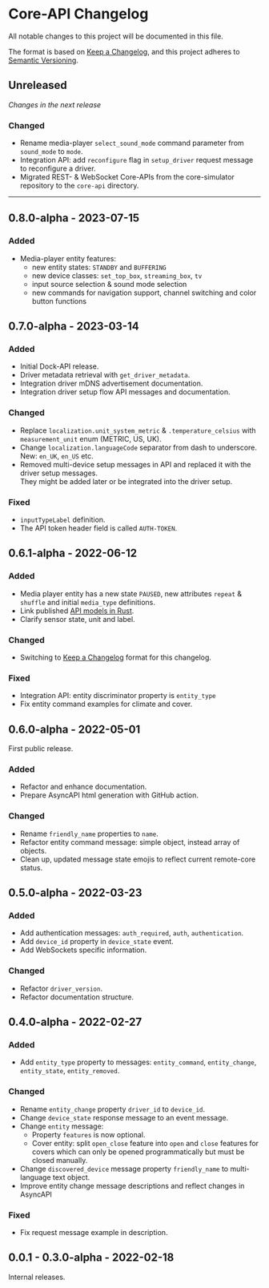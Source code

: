 # Core-API Changelog
All notable changes to this project will be documented in this file.

The format is based on [Keep a Changelog](https://keepachangelog.com/en/1.0.0/),
and this project adheres to [Semantic Versioning](https://semver.org/spec/v2.0.0.html).

## Unreleased

_Changes in the next release_

### Changed
- Rename media-player `select_sound_mode` command parameter from `sound_mode` to `mode`.
- Integration API: add `reconfigure` flag in `setup_driver` request message to reconfigure a driver.
- Migrated REST- & WebSocket Core-APIs from the core-simulator repository to the `core-api` directory. 

---

## 0.8.0-alpha - 2023-07-15
### Added
- Media-player entity features:
  - new entity states: `STANDBY` and `BUFFERING`
  - new device classes: `set_top_box`, `streaming_box`, `tv`
  - input source selection & sound mode selection
  - new commands for navigation support, channel switching and color button functions

## 0.7.0-alpha - 2023-03-14
### Added
- Initial Dock-API release.
- Driver metadata retrieval with `get_driver_metadata`.
- Integration driver mDNS advertisement documentation.
- Integration driver setup flow API messages and documentation.

### Changed
- Replace `localization.unit_system_metric` & `.temperature_celsius` with `measurement_unit` enum (METRIC, US, UK). 
- Change `localization.languageCode` separator from dash to underscore. New: `en_UK`, `en_US` etc.
- Removed multi-device setup messages in API and replaced it with the driver setup messages.  
  They might be added later or be integrated into the driver setup.

### Fixed
- `inputTypeLabel` definition.
- The API token header field is called `AUTH-TOKEN`.

## 0.6.1-alpha - 2022-06-12
### Added
- Media player entity has a new state `PAUSED`, new attributes `repeat` & `shuffle` and initial `media_type` definitions.
- Link published [API models in Rust](https://github.com/unfoldedcircle/api-model-rs).
- Clarify sensor state, unit and label.

### Changed
- Switching to [Keep a Changelog](https://keepachangelog.com/en/1.0.0/) format for this changelog.

### Fixed
- Integration API: entity discriminator property is `entity_type`
- Fix entity command examples for climate and cover.

## 0.6.0-alpha - 2022-05-01

First public release.

### Added
- Refactor and enhance documentation.
- Prepare AsyncAPI html generation with GitHub action.

### Changed
- Rename `friendly_name` properties to `name`.
- Refactor entity command message: simple object, instead array of objects.
- Clean up, updated message state emojis to reflect current remote-core status.

## 0.5.0-alpha - 2022-03-23
### Added
- Add authentication messages: `auth_required`, `auth`, `authentication`.
- Add `device_id` property in `device_state` event.
- Add WebSockets specific information.

### Changed
- Refactor `driver_version`.
- Refactor documentation structure.

## 0.4.0-alpha - 2022-02-27
### Added
- Add `entity_type` property to messages: `entity_command`, `entity_change`, `entity_state`, `entity_removed`.

### Changed
- Rename `entity_change` property `driver_id` to `device_id`.
- Change `device_state` response message to an event message.
- Change `entity` message:
  - Property `features` is now optional.
  - Cover entity: split `open_close` feature into `open` and `close` features for covers which can only be opened
    programmatically but must be closed manually.
- Change `discovered_device` message property `friendly_name` to multi-language text object.
- Improve entity change message descriptions and reflect changes in AsyncAPI

### Fixed
- Fix request message example in description.

## 0.0.1 - 0.3.0-alpha - 2022-02-18

Internal releases.
